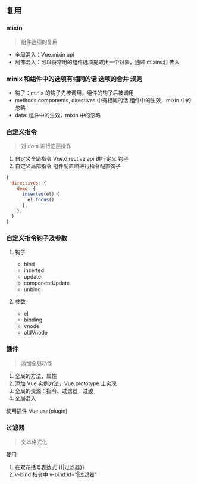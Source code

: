 ## 复用

### mixin

> 组件选项的复用

- 全局混入：Vue.mixin api
- 局部混入：可以将常用的组件选项提取出一个对象，通过 mixins:[] 传入

### minix 和组件中的选项有相同的话 选项的合并 规则

- 钩子：minix 的钩子先被调用，组件的钩子后被调用
- methods,components, directives 中有相同的话 组件中的生效，mixin 中的忽略
- data: 组件中的生效，mixin 中的忽略

### 自定义指令

> 对 dom 进行底层操作

1. 自定义全局指令 Vue.directive api 进行定义 钩子
2. 自定义局部指令 组件配置项进行指令配置钩子

```js
{
  directives: {
    demo: {
      inserted(el) {
        el.focus()
      },
    },
  }
}
```

### 自定义指令钩子及参数

1. 钩子

   - bind
   - inserted
   - update
   - componentUpdate
   - unbind

2. 参数

   - el
   - binding
   - vnode
   - oldVnode

### 插件

> 添加全局功能

1. 全局的方法，属性
2. 添加 Vue 实例方法，Vue.prototype 上实现
3. 全局的资源：指令、过滤器，过渡
4. 全局混入

使用插件 Vue.use(plugin)

### 过滤器

> 文本格式化

使用

1. 在双花括号表达式 {{|过滤器}}
2. v-bind 指令中 v-bind:id="|过滤器"
